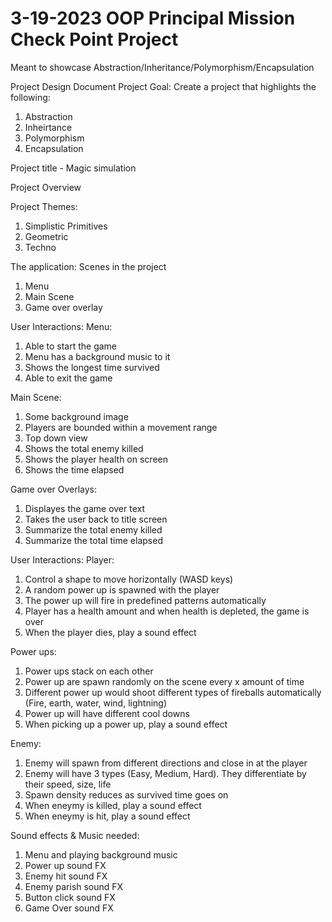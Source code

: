 # 3-19-2023 OOP Principal Mission Check Point Project 
 Meant to showcase Abstraction/Inheritance/Polymorphism/Encapsulation


Project Design Document
Project Goal: Create a project that highlights the following:
1. Abstraction
2. Inheirtance
3. Polymorphism
4. Encapsulation

Project title - Magic simulation 

Project Overview

Project Themes:
1. Simplistic Primitives 
2. Geometric
3. Techno

The application:
Scenes in the project
1. Menu
2. Main Scene
3. Game over overlay


User Interactions:
Menu:
1. Able to start the game 
2. Menu has a background music to it
3. Shows the longest time survived
4. Able to exit the game


Main Scene:
1. Some background image 
2. Players are bounded within a movement range
3. Top down view
4. Shows the total enemy killed
5. Shows the player health on screen
6. Shows the time elapsed

Game over Overlays:
1. Displayes the game over text
2. Takes the user back to title screen
3. Summarize the total enemy killed
4. Summarize the total time elapsed 

User Interactions:
Player:
1. Control a shape to move horizontally (WASD keys)
2. A random power up is spawned with the player
3. The power up will fire in predefined patterns automatically
4. Player has a health amount and when health is depleted, the game is over
5. When the player dies, play a sound effect

Power ups:
1. Power ups stack on each other
2. Power up are spawn randomly on the scene every x amount of time
3. Different power up would shoot different types of fireballs automatically (Fire, earth, water, wind, lightning)
4. Power up will have different cool downs
5. When picking up a power up, play a sound effect 

Enemy:
1. Enemy will spawn from different directions and close in at the player
2. Enemy will have 3 types (Easy, Medium, Hard). They differentiate by their speed, size, life
3. Spawn density reduces as survived time goes on
4. When eneymy is killed, play a sound effect
5. When eneymy is hit, play a sound effect


Sound effects & Music needed:
1. Menu and playing background music
2. Power up sound FX
3. Enemy hit sound FX
4. Enemy parish sound FX
5. Button click sound FX
6. Game Over sound FX

